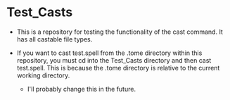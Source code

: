 # Test_Casts

- This is a repository for testing the functionality of the cast command. It has all castable file types. 

- If you want to cast test.spell from the .tome directory within this repository, you must cd into the Test_Casts directory and then cast test.spell. This is because the .tome directory is relative to the current working directory. 
  - I'll probably change this in the future.